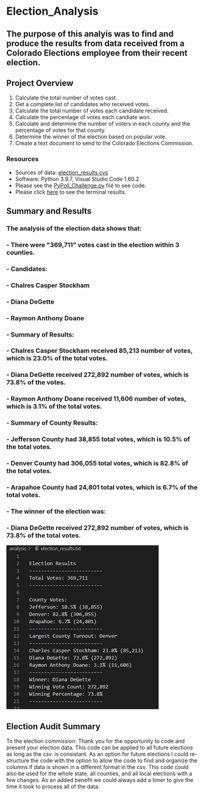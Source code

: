 # Election_Analysis

## The purpose of this analyis was to find and produce the results from data received from a Colorado Elections employee from their recent election.

## Project Overview
1. Calculate the total number of votes cast.
2. Get a complete list of candidates who received votes.
3. Calculate the total number of votes each candidate received.
4. Calculate the percentage of votes each candiate won.
5. Calculate and determine the number of voters in each county and the percentage of votes for that county.
6. Determine the winner of the election based on popular vote.
7. Create a text document to send to the Colorado Elections Commission.

### Resources
- Sources of data: [election_results.cvs](https://github.com/mthalken/Election_Analysis/blob/main/Resources/election_results.csv)
- Software: Python 3.9.7, Visual Studio Code 1.60.2
- Please see the [PyPoll_Challenge.py](https://github.com/mthalken/Election_Analysis/blob/main/PyPoll_Challenge.py) file to see code.
- Please click [here](https://github.com/mthalken/Election_Analysis/blob/main/Resources/election_results_terminal.PNG) to see the terminal results.

## Summary and Results
### The analysis of the election data shows that:
### - There were "369,711" votes cast in the election within 3 counties.
### - Candidates:
###     - Chalres Casper Stockham
###     - Diana DeGette
###     - Raymon Anthony Doane
### - Summary of Results:
###     - Chalres Casper Stockham received 85,213 number of votes, which is 23.0% of the total votes.
###     - Diana DeGette received 272,892 number of votes, which is 73.8% of the votes.
###     - Raymon Anthony Doane received 11,606 number of votes, which is 3.1% of the total votes.
### - Summary of County Results:
###     - Jefferson County had 38,855 total votes, which is 10.5% of the total votes.
###     - Denver County had 306,055 total votes, which is 82.8% of the total votes.
###     - Arapahoe County had 24,801 total votes, which is 6.7% of the total votes.    
### - The winner of the election was:
###     - Diana DeGette received 272,892 number of votes, which is 73.8% of the total votes.

![png](https://github.com/mthalken/Election_Analysis/blob/main/Resources/election_results_text.PNG)

## Election Audit Summary
To the election commission:
Thank you for the opportunity to code and present your election data. This code can be applied to all future elections as long as the csv. is consistant. As an option for future elections I could re-structure the code with the option to allow the code to find and organize the columns if data is shown in a different format in the csv. This code could also be used for the whole state, all counties, and all local elections with a few changes. As an added benefit we could always add a timer to give the time it took to process all of the data. 

